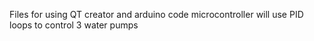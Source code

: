 Files for using QT creator and arduino code
microcontroller will use PID loops to control 3 water pumps